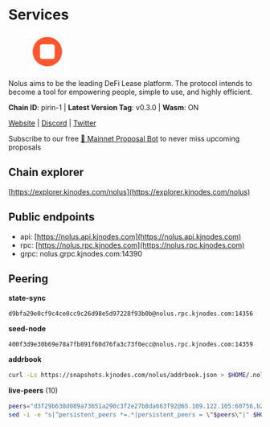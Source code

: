 # Services

<figure><img src="https://raw.githubusercontent.com/kj89/cosmos-images/main/logos/nolus.png" alt=""><figcaption></figcaption></figure>

Nolus aims to be the leading DeFi Lease platform. The protocol  intends to become a tool for empowering people, simple to use, and highly efficient.

**Chain ID**: pirin-1 | **Latest Version Tag**: v0.3.0 | **Wasm**: ON

[Website](https://www.nolus.io) | [Discord](https://discord.gg/nolus-protocol) | [Twitter](https://twitter.com/NolusProtocol)



Subscribe to our free [🤖 Mainnet Proposal Bot](https://t.me/kjnodes_proposal_bot) to never miss upcoming proposals


## Chain explorer
[https://explorer.kjnodes.com/nolus](https://explorer.kjnodes.com/nolus)

## Public endpoints

* api: [https://nolus.api.kjnodes.com](https://nolus.api.kjnodes.com)
* rpc: [https://nolus.rpc.kjnodes.com](https://nolus.rpc.kjnodes.com)
* grpc: nolus.grpc.kjnodes.com:14390

## Peering

**state-sync**

```text
d9bfa29e0cf9c4ce0cc9c26d98e5d97228f93b0b@nolus.rpc.kjnodes.com:14356
```

**seed-node**

```text
400f3d9e30b69e78a7fb891f60d76fa3c73f0ecc@nolus.rpc.kjnodes.com:14359
```

**addrbook**
```bash
curl -Ls https://snapshots.kjnodes.com/nolus/addrbook.json > $HOME/.nolus/config/addrbook.json
```

**live-peers** (10)
```bash
peers="d3f29b638d089a73651a290c3f2e27b8da663f92@65.109.122.105:60756,b212d5740b2e11e54f56b072dc13b6134650cfb5@134.65.193.110:26656,d2247f7b919f0781c90ee61958d7044665a22d38@164.152.160.230:26656,c124ce0b508e8b9ed1c5b6957f362225659b5343@134.65.193.172:26656,d9bfa29e0cf9c4ce0cc9c26d98e5d97228f93b0b@65.109.88.38:14356,647b2d9b90281d4f45a5d43dbd1543df3a10aecc@65.109.23.237:30656,6cceba286b498d4a1931f85e35ea0fa433373057@169.155.170.20:26656,97e4468ac589eac505a800411c635b14511a61bb@134.65.195.225:26656,aeb6c84798c3528b20ee02985208eb72ed794742@185.246.87.116:26666,a7d96dc929824613315dcc1c90fee119f28cc51f@164.152.160.154:26656"
sed -i -e "s|^persistent_peers *=.*|persistent_peers = \"$peers\"|" $HOME/.nolus/config/config.toml
```
